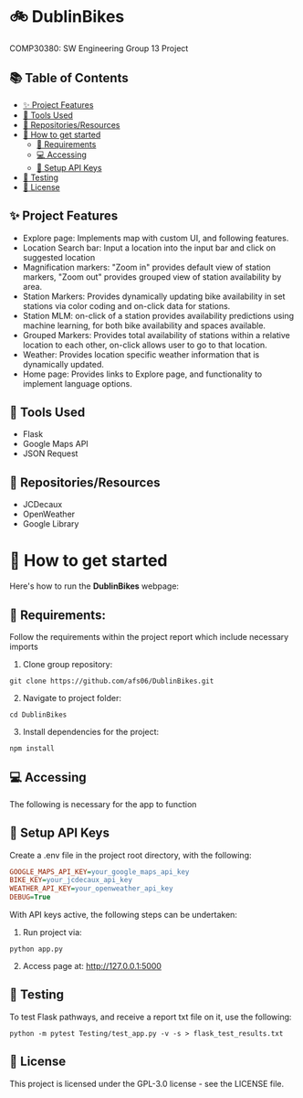# 🚲 DublinBikes
COMP30380: SW Engineering Group 13 Project

## 📚 Table of Contents
- [✨ Project Features](#-project-features)
- [🔨 Tools Used](#-tools-used)
- [🧰 Repositories/Resources](#-repositoriesresources)
- [🚀 How to get started](#-how-to-get-started)
  - [🔧 Requirements](#-requirements)
  - [💻 Accessing](#-accessing)
  - [🔐 Setup API Keys](#-setup-api-keys)
- [🧪 Testing](#-testing)
- [📜 License](#-license)


## ✨ Project Features
* Explore page: Implements map with custom UI, and following features.
* Location Search bar: Input a location into the input bar and click on suggested location
* Magnification markers: "Zoom in" provides default view of station markers, "Zoom out" provides grouped view of station availability by area.
* Station Markers: Provides dynamically updating bike availability in set stations via color coding and on-click data for stations.
* Station MLM: on-click of a station provides availability predictions using machine learning, for both bike availability and spaces available.
* Grouped Markers: Provides total availability of stations within a relative location to each other, on-click allows user to go to that location.
* Weather: Provides location specific weather information that is dynamically updated.
* Home page: Provides links to Explore page, and functionality to implement language options.

## 🔨 Tools Used
* Flask
* Google Maps API
* JSON Request
## 🧰 Repositories/Resources
* JCDecaux
* OpenWeather
* Google Library
# 🚀 How to get started
Here's how to run the **DublinBikes**  webpage:

## 🔧 Requirements:
Follow the requirements within the project report which include necessary imports

1. Clone group repository:
```
git clone https://github.com/afs06/DublinBikes.git
```
2. Navigate to project folder:
```
cd DublinBikes
```
3. Install dependencies for the project:
```
npm install
```

## 💻 Accessing 
The following is necessary for the app to function
## 🔐 Setup API Keys
Create a .env file in the project root directory, with the following:
```ini
GOOGLE_MAPS_API_KEY=your_google_maps_api_key
BIKE_KEY=your_jcdecaux_api_key
WEATHER_API_KEY=your_openweather_api_key
DEBUG=True
```

With API keys active, the following steps can be undertaken:

1. Run project via:
```
python app.py
```
2. Access page at: http://127.0.0.1:5000

## 🧪 Testing
To test Flask pathways, and receive a report txt file on it, use the following:
```
python -m pytest Testing/test_app.py -v -s > flask_test_results.txt
```
## 📜 License
This project is licensed under the GPL-3.0 license - see the LICENSE file.